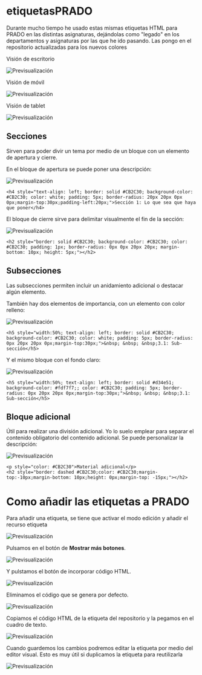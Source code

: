 # etiquetasPRADO
Durante mucho tiempo he usado estas mismas etiquetas HTML para PRADO en las distintas asignaturas, dejándolas como "legado" en los departamentos y asignaturas por las que he ido pasando. Las pongo en el repositorio actualizadas para los nuevos colores

Visión de escritorio

![Previsualización](/img/Preview.PNG)

Visión de móvil

![Previsualización](/img/PreviewMobil.PNG)

Visión de tablet

![Previsualización](/img/previewIPAD.PNG)

## Secciones

Sirven para poder divir un tema por medio de un bloque con un elemento de apertura y cierre.

En el bloque de apertura se puede poner una descripción:

![Previsualización](/img/previewSeccion.PNG)

```
<h4 style="text-align: left; border: solid #CB2C30; background-color: #CB2C30; color: white; padding: 5px; border-radius: 20px 20px 0px 0px;margin-top:30px;padding-left:20px;">Sección 1: Lo que sea que haya que poner</h4>
```

El bloque de cierre sirve para delimitar visualmente el fin de la sección:

![Previsualización](/img/previewSeparador.PNG)

```
<h2 style="border: solid #CB2C30; background-color: #CB2C30; color: #CB2C30; padding: 1px; border-radius: 0px 0px 20px 20px; margin-bottom: 10px; height: 5px;"></h2>
```

## Subsecciones

Las subsecciones permiten incluir un anidamiento adicional o destacar algún elemento.

También hay dos elementos de importancia, con un elemento con color relleno:

![Previsualización](/img/previewSubSeccionFill.PNG)

```
<h5 style="width:50%; text-align: left; border: solid #CB2C30; background-color: #CB2C30; color: white; padding: 5px; border-radius: 0px 20px 20px 0px;margin-top:30px;">&nbsp; &nbsp; &nbsp;3.1: Sub-sección</h5>
```

Y el mismo bloque con el fondo claro:

![Previsualización](/img/previewSubSeccion.PNG)

```
<h5 style="width:50%; text-align: left; border: solid #d34e51; background-color: #fdf7f7;; color: #CB2C30; padding: 5px; border-radius: 0px 20px 20px 0px;margin-top:30px;">&nbsp; &nbsp; &nbsp;3.1: Sub-sección</h5>
```

## Bloque adicional

Útil para realizar una división adicional. Yo lo suelo emplear para separar el contenido obligatorio del contenido adicional. Se puede personalizar la descripción:

![Previsualización](/img/PreviewAdicional.PNG)

```
<p style="color: #CB2C30">Material adicional</p>
<h2 style="border: dashed #CB2C30;color: #CB2C30;margin-top:-10px;margin-bottom: 10px;height: 0px;margin-top: -15px;"></h2>
```




# Como añadir las etiquetas a PRADO

Para añadir una etiqueta, se tiene que activar el modo edición y añadir el recurso etiqueta

![Previsualización](/img/step1.PNG)

Pulsamos en el botón de __Mostrar más botones__.

![Previsualización](/img/step2.PNG)

Y pulstamos el botón de incorporar código HTML.

![Previsualización](/img/step3.PNG)

Eliminamos el código que se genera por defecto.

![Previsualización](/img/step4.PNG)

Copiamos el código HTML de la etiqueta del repositorio y la pegamos en el cuadro de texto.

![Previsualización](/img/step5.PNG)

Cuando guardemos los cambios podremos editar la etiqueta por medio del editor visual. Esto es muy útil si duplicamos la etiqueta para reutilizarla

![Previsualización](/img/step6.PNG)
